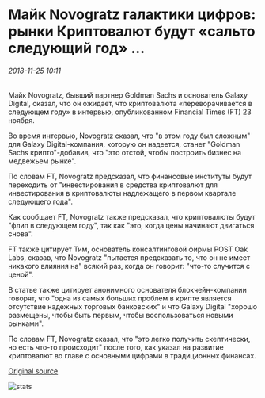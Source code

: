 # Майк Novogratz галактики цифров: рынки Криптовалют будут «сальто следующий год» ...

###### 2018-11-25 10:11

Майк Novogratz, бывший партнер Goldman Sachs и основатель Galaxy Digital, сказал, что он ожидает, что криптовалюта «переворачивается в следующем году» в интервью, опубликованном Financial Times (FT) 23 ноября.

Во время интервью, Novogratz сказал, что "в этом году был сложным" для Galaxy Digital-компания, которую он надеется, станет "Goldman Sachs крипто"-добавив, что "это отстой, чтобы построить бизнес на медвежьем рынке".

По словам FT, Novogratz предсказал, что финансовые институты будут переходить от "инвестирования в средства криптовалют для инвестирования в криптовалюты надлежащего в первом квартале следующего года".

Как сообщает FT, Novogratz также предсказал, что криптовалюты будут "флип в следующем году", так как "это, когда цены начинают двигаться снова".

FT также цитирует Тим, основатель консалтинговой фирмы POST Oak Labs, сказав, что Novogratz "пытается предсказать то, что он не имеет никакого влияния на" всякий раз, когда он говорит: "что-то случится с ценой".

В статье также цитирует анонимного основателя блокчейн-компании говорят, что "одна из самых больших проблем в крипте является отсутствие надежных торговых банковских" и что Galaxy Digital "хорошо размещены, чтобы быть первым, чтобы воспользоваться новыми рынками".

По словам FT, Novogratz сказал, что "это легко получить скептически, но есть что-то происходит" после того, как указал на развитие криптовалют во главе с основными цифрами в традиционных финансах.

[Original source](https://cointelegraph.com/news/galaxy-digitals-mike-novogratz-cryptocurrency-markets-will-flip-next-year)

![stats](https://c.statcounter.com/11760860/0/a89fa40b/1/ "stats")